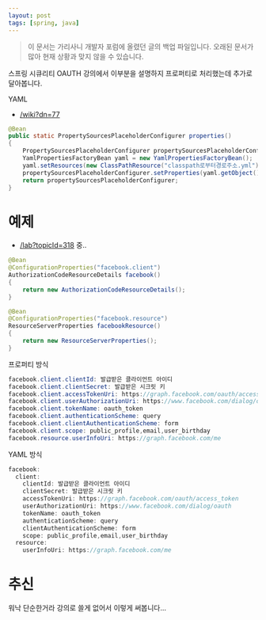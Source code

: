 ```yaml
---
layout: post
tags: [spring, java]
---
```


> 이 문서는 가리사니 개발자 포럼에 올렸던 글의 백업 파일입니다.
오래된 문서가 많아 현재 상황과 맞지 않을 수 있습니다.


스프링 시큐리티 OAUTH 강의에서 이부분을 설명하지 프로퍼티로 처리했는데 추가로 달아봅니다.

YAML
- [/wiki?dn=77](/wiki?dn=77)

``` java
@Bean
public static PropertySourcesPlaceholderConfigurer properties()
{
	PropertySourcesPlaceholderConfigurer propertySourcesPlaceholderConfigurer = new PropertySourcesPlaceholderConfigurer();
	YamlPropertiesFactoryBean yaml = new YamlPropertiesFactoryBean();
	yaml.setResources(new ClassPathResource("classpath로부터경로주소.yml"));
	propertySourcesPlaceholderConfigurer.setProperties(yaml.getObject());
	return propertySourcesPlaceholderConfigurer;
}
```


# 예제
- [/lab?topicId=318](/lab?topicId=318) 중..
``` java
@Bean
@ConfigurationProperties("facebook.client")
AuthorizationCodeResourceDetails facebook()
{
	return new AuthorizationCodeResourceDetails();
}

@Bean
@ConfigurationProperties("facebook.resource")
ResourceServerProperties facebookResource()
{
	return new ResourceServerProperties();
}
```
프로퍼티 방식
``` java
facebook.client.clientId: 발급받은 클라이언트 아이디
facebook.client.clientSecret: 발급받은 시크릿 키
facebook.client.accessTokenUri: https://graph.facebook.com/oauth/access_token
facebook.client.userAuthorizationUri: https://www.facebook.com/dialog/oauth
facebook.client.tokenName: oauth_token
facebook.client.authenticationScheme: query
facebook.client.clientAuthenticationScheme: form
facebook.client.scope: public_profile,email,user_birthday
facebook.resource.userInfoUri: https://graph.facebook.com/me
```
YAML 방식
``` java
facebook:
  client:
    clientId: 발급받은 클라이언트 아이디
    clientSecret: 발급받은 시크릿 키
    accessTokenUri: https://graph.facebook.com/oauth/access_token
    userAuthorizationUri: https://www.facebook.com/dialog/oauth
    tokenName: oauth_token
    authenticationScheme: query
    clientAuthenticationScheme: form
    scope: public_profile,email,user_birthday
  resource:
    userInfoUri: https://graph.facebook.com/me
```


# 추신
워낙 단순한거라 강의로 쓸게 없어서 이렇게 써봅니다...